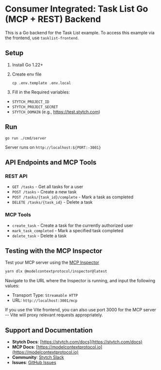 # Consumer Integrated: Task List Go (MCP + REST) Backend

This is a Go backend for the Task List example.
To access this example via the frontend, use `tasklist-frontend`.

## Setup

1. Install Go 1.22+
2. Create env file

   ```
   cp .env.template .env.local
   ```

3. Fill in the Required variables:

- `STYTCH_PROJECT_ID`
- `STYTCH_PROJECT_SECRET`
- `STYTCH_DOMAIN` (e.g., https://test.stytch.com)

## Run

```
go run ./cmd/server
```

Server runs on `http://localhost:${PORT:-3001}`

## API Endpoints and MCP Tools

### REST API

- `GET /tasks` - Get all tasks for a user
- `POST /tasks` - Create a new task
- `POST /tasks/{task_id}/complete` - Mark a task as completed
- `DELETE /tasks/{task_id}` - Delete a task

### MCP Tools

- `create_task` - Create a task for the currently authorized user
- `mark_task_completed` - Mark a specified task completed
- `delete_task` - Delete a task

## Testing with the MCP Inspector

Test your MCP server using the [MCP Inspector](https://modelcontextprotocol.io/docs/tools/inspector)

```bash
yarn dlx @modelcontextprotocol/inspector@latest
```

Navigate to the URL where the Inspector is running, and input the following values:

- Transport Type: `Streamable HTTP`
- URL: `http://localhost:3001/mcp`

If you use the Vite frontend, you can also use port 3000 for the MCP server -- Vite will proxy relevant requests appropriately.

## Support and Documentation

- **Stytch Docs**: [https://stytch.com/docs](https://stytch.com/docs)
- **MCP Docs**: [https://modelcontextprotocol.io](https://modelcontextprotocol.io)
- **Community**: [Stytch Slack](https://stytch.com/docs/resources/support/overview)
- **Issues**: [GitHub Issues](https://github.com/stytchauth/mcp-examples/issues)

